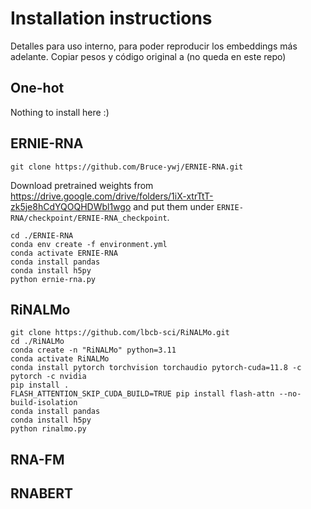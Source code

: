 # Installation instructions
Detalles para uso interno, para poder reproducir los embeddings más adelante. Copiar pesos y código original a (no queda en este repo)

## One-hot
Nothing to install here :)

## ERNIE-RNA

```
git clone https://github.com/Bruce-ywj/ERNIE-RNA.git
```

Download pretrained weights from https://drive.google.com/drive/folders/1iX-xtrTtT-zk5je8hCdYQOQHDWbl1wgo and put them under `ERNIE-RNA/checkpoint/ERNIE-RNA_checkpoint`.

```
cd ./ERNIE-RNA
conda env create -f environment.yml
conda activate ERNIE-RNA
conda install pandas
conda install h5py
python ernie-rna.py
```

## RiNALMo
```
git clone https://github.com/lbcb-sci/RiNALMo.git
cd ./RiNALMo
conda create -n "RiNALMo" python=3.11
conda activate RiNALMo
conda install pytorch torchvision torchaudio pytorch-cuda=11.8 -c pytorch -c nvidia
pip install .
FLASH_ATTENTION_SKIP_CUDA_BUILD=TRUE pip install flash-attn --no-build-isolation
conda install pandas
conda install h5py
python rinalmo.py
```

## RNA-FM

## RNABERT
##
